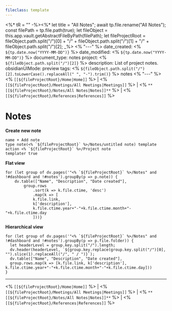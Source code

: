 ```yaml
---
fileclass: template
---
```

<%* tR = "" -%><%*
	let title = "All Notes";
	await tp.file.rename("All Notes");
	const filePath = tp.file.path(true);
	let fileObject = this.app.vault.getAbstractFileByPath(filePath);
	let fileProjectRoot = fileObject.path.split("/")[0] + "/" + fileObject.path.split("/")[1] + "/" + fileObject.path.split("/")[2];
_%>
<% "---" %>
date_created: <% `${tp.date.now("YYYY-MM-DD")}` %>
date_modified: <% `${tp.date.now("YYYY-MM-DD")}` %>
document_type: notes
project: <% `${fileObject.path.split("/")[2]}` %>
description: List of project notes.
obsidianUIMode: preview
tags: <% `${fileObject.path.split("/")[2].toLowerCase().replaceAll(" ", "-").trim()}` %> notes
<% "---" %>
<% `[[${fileProjectRoot}/Home|Home]]` %> | <% `[[${fileProjectRoot}/Meetings/All Meetings|Meetings]]` %> | <% `**[[${fileProjectRoot}/Notes/All Notes|Notes]]**` %> | <% `[[${fileProjectRoot}/References|References]]` %>
# Notes
**Create new note**
```button
name + Add note
type note(<% `${fileProjectRoot}` %>/Notes/untitled note) template
action <% `${fileProjectRoot}` %>/Project note
templater true
```
**Flat view**
```dataviewjs
for (let group of dv.pages('"<% `${fileProjectRoot}` %>/Notes" and !#dashboard and !#notes').groupBy(p => p.note)) {
	dv.table(["Name", "Description", "Date created"], 
		group.rows 
			.sort(k => k.file.ctime, 'desc')
			.map(k => [
			k.file.link, 
			k['description'],
			k.file.ctime.year+"-"+k.file.ctime.month+"-"+k.file.ctime.day
			]))}
```


**Hierarchical view**
```dataviewjs
for (let group of dv.pages('"<% `${fileProjectRoot}` %>/Notes" and !#dashboard and !#notes').groupBy(p => p.file.folder)) {
  let headerLevel = group.key.split("/").length;
  dv.header(headerLevel, `${group.key.replace(group.key.split("/")[0], "").slice(1).replaceAll("/", " / ")}`);  
  dv.table(["Name", "Description", "Date created"],
  group.rows.map(k => [k.file.link, k['description'], k.file.ctime.year+"-"+k.file.ctime.month+"-"+k.file.ctime.day]))
}
```

---
<% `[[${fileProjectRoot}/Home|Home]]` %> | <% `[[${fileProjectRoot}/Meetings/All Meetings|Meetings]]` %> | <% `**[[${fileProjectRoot}/Notes/All Notes|Notes]]**` %> | <% `[[${fileProjectRoot}/References|References]]` %>